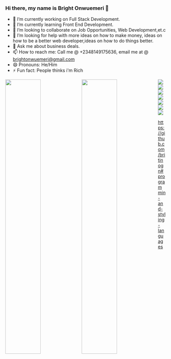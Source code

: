 ### Hi there, my name is Bright Onwuemeri 👋

- 🔭 I’m currently working on Full Stack Development.
- 🌱 I’m currently learning Front End Development.
- 👯 I’m looking to collaborate on Job Opportunities, Web Development,et.c
- 🤔 I’m looking for help with more ideas on how to make money, ideas on how to be a better web developer,ideas on how to do things better.
- 💬 Ask me about business deals.
- 📫 How to reach me: Call me @ +2348149175636, email me at @ brightonwuemeri@gmail.com
- 😄 Pronouns: He/Him
- ⚡ Fun fact: People thinks i'm Rich


<img  align="left" width="47%" src="https://github-readme-stats.vercel.app/api?username=Britinogn&show_icons=true&theme=radical"/> 

<img align="left" width="47%" src="https://github-readme-stats.vercel.app/api/top-langs/?username=Britinogn&layout=compact"/> 

<img align="left"  src="https://img.shields.io/badge/html5-%23E34F26.svg?style=for-the-badge&logo=html5&logoColor=white"/>
<img align="left" src="https://img.shields.io/badge/css3-%231572B6.svg?style=for-the-badge&logo=css3&logoColor=white"/>
<img  src="https://img.shields.io/badge/javascript-%23323330.svg?style=for-the-badge&logo=javascript&logoColor=%23F7DF1E"/>
<img align="left" src="https://img.shields.io/badge/php-%23777BB4.svg?style=for-the-badge&logo=php&logoColor=white"/>
<img align="left" src="https://img.shields.io/badge/bootstrap-%23563D7C.svg?style=for-the-badge&logo=bootstrap&logoColor=white"/>
<img align="left" src="https://img.shields.io/badge/laravel-%23FF2D20.svg?style=for-the-badge&logo=laravel&logoColor=white"/>
<img  src="https://img.shields.io/badge/tailwindcss-%2338B2AC.svg?style=for-the-badge&logo=tailwind-css&logoColor=white"/>


https://github.com/britinogn#programmin-and-styling-languages
